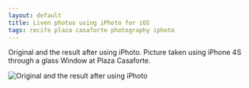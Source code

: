 ```yaml
---
layout: default
title: Liven photos using iPhoto for iOS
tags: recife plaza casaforte photography iphoto
---
```


Original and the result after using iPhoto. Picture taken using iPhone 4S through a glass Window at Plaza Casaforte.

![Original and the result after using iPhoto](/assets/img/ios-iphoto-filter.jpg)
